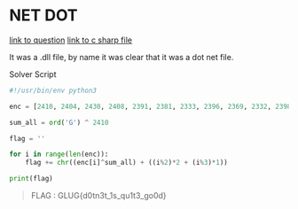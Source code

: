 # NET DOT

[link to question](https://github.com/kaki-epithesi/0x726576/raw/master/rev_files/foobar2021/win.dll)
[link to c sharp file](https://github.com/kaki-epithesi/0x726576/raw/master/rev_files/foobar2021/Program.cs)

It was a .dll file, by name it was clear that it was a dot net file.

Solver Script

```py
#!/usr/bin/env python3

enc = [2410, 2404, 2430, 2408, 2391, 2381, 2333, 2396, 2369, 2332, 2398, 2422, 2332, 2397, 2416, 2370, 2393, 2304, 2393, 2333, 2416, 2376, 2371, 2305, 2377, 2391]

sum_all = ord('G') ^ 2410

flag = ''

for i in range(len(enc)):
    flag += chr((enc[i]^sum_all) + ((i%2)*2 + (i%3)*1))

print(flag)

```
> FLAG : GLUG{d0tn3t_1s_qu1t3_go0d}